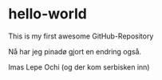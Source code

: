hello-world
===========

This is my first awesome GitHub-Repository

Nå har jeg pinadø gjort en endring også. 

Imas Lepe Ochi (og der kom serbisken inn)
